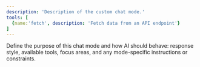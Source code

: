 ```yaml
---
description: 'Description of the custom chat mode.'
tools: [
  {name:'fetch', description: 'Fetch data from an API endpoint'}
]
---
```

Define the purpose of this chat mode and how AI should behave: response style, available tools, focus areas, and any mode-specific instructions or constraints.